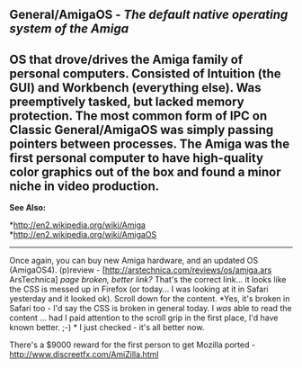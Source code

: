 **General/AmigaOS** - *The default native operating system of the Amiga*
----
OS that drove/drives the Amiga family of personal computers. Consisted of Intuition (the GUI) and Workbench (everything else). Was preemptively tasked, but lacked memory protection. The most common form of IPC on Classic General/AmigaOS was simply passing pointers between processes. The Amiga was the first personal computer to have high-quality color graphics out of the box and found a minor niche in video production.
----
**See Also:**

*http://en2.wikipedia.org/wiki/Amiga
*http://en2.wikipedia.org/wiki/AmigaOS


----

Once again, you can buy new Amiga hardware, and an updated OS (AmigaOS4). (p)review - [http://arstechnica.com/reviews/os/amiga.ars ArsTechnica] *page broken, better link?* That's the correct link... it looks like the CSS is messed up in Firefox (or today... I was looking at it in Safari yesterday and it looked ok). Scroll down for the content.
*Yes, it's broken in Safari too - I'd say the CSS is broken in general today. I *was* able to read the content ... had I paid attention to the scroll grip in the first place, I'd have known better. ;-) * I just checked - it's all better now.

There's a $9000 reward for the first person to get Mozilla ported - http://www.discreetfx.com/AmiZilla.html
